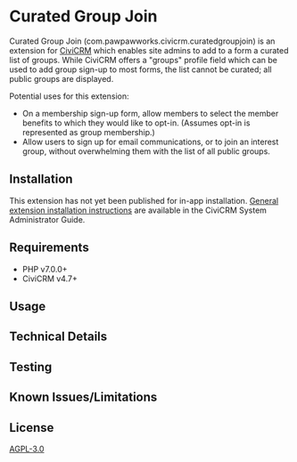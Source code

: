 # Curated Group Join

Curated Group Join (com.pawpawworks.civicrm.curatedgroupjoin) is an extension for
[CiviCRM](https://civicrm.org) which enables site admins to add to a form a
curated list of groups. While CiviCRM offers a "groups" profile field which can
be used to add group sign-up to most forms, the list cannot be curated; all
public groups are displayed.

Potential uses for this extension:

* On a membership sign-up form, allow members to select the member benefits to
  which they would like to opt-in. (Assumes opt-in is represented as group
  membership.)
* Allow users to sign up for email communications, or to join an interest group,
  without overwhelming them with the list of all public groups.

## Installation

This extension has not yet been published for in-app installation. [General
extension installation instructions](https://docs.civicrm.org/sysadmin/en/latest/customize/extensions/#installing-a-new-extension)
are available in the CiviCRM System Administrator Guide.

## Requirements

* PHP v7.0.0+
* CiviCRM v4.7+

## Usage


## Technical Details


## Testing

## Known Issues/Limitations


## License

[AGPL-3.0](https://github.com/pawpawworks/com.pawpawworks.civicrm.curatedgroupjoin/blob/master/LICENSE.txt)